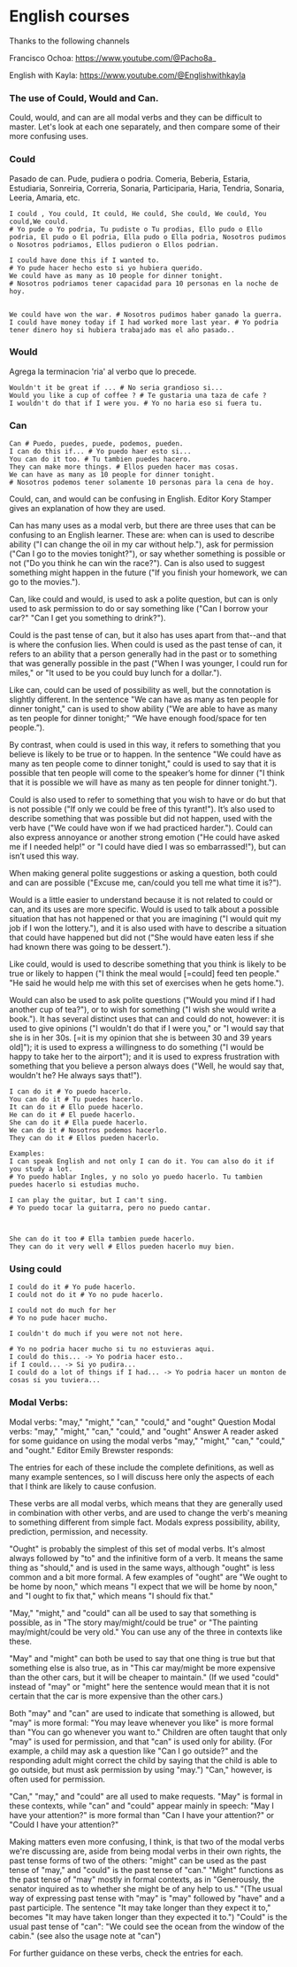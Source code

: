 # English courses

Thanks to the following channels

Francisco Ochoa: https://www.youtube.com/@Pacho8a_

English with Kayla: https://www.youtube.com/@Englishwithkayla



### The use of Could, Would and Can.

Could, would, and can are all modal verbs and they can be difficult to master. Let's look at each one separately, and then compare some of their more confusing uses.

### Could
Pasado de can. Pude, pudiera o podria. Comeria, Beberia, Estaria, Estudiaria, Sonreiria, Correria, Sonaria, Participaria, Haria, Tendria, Sonaria, Leeria, Amaria,  etc.
```
I could , You could, It could, He could, She could, We could, You could,We could.
# Yo pude o Yo podria, Tu pudiste o Tu prodias, Ello pudo o Ello podria, El pudo o El podria, Ella pudo o Ella podria, Nosotros pudimos o Nosotros podriamos, Ellos pudieron o Ellos podrian.

I could have done this if I wanted to. 
# Yo pude hacer hecho esto si yo hubiera querido.
We could have as many as 10 people for dinner tonight. 
# Nosotros podriamos tener capacidad para 10 personas en la noche de hoy.


We could have won the war. # Nosotros pudimos haber ganado la guerra.
I could have money today if I had worked more last year. # Yo podria tener dinero hoy si hubiera trabajado mas el año pasado..
```

### Would
Agrega la terminacion 'ria' al verbo que lo precede.

```
Wouldn't it be great if ... # No seria grandioso si...
Would you like a cup of coffee ? # Te gustaria una taza de cafe ?
I wouldn't do that if I were you. # Yo no haria eso si fuera tu.
```

### Can

```
Can # Puedo, puedes, puede, podemos, pueden.
I can do this if... # Yo puedo haer esto si...
You can do it too. # Tu tambien puedes hacero.
They can make more things. # Ellos pueden hacer mas cosas.
We can have as many as 10 people for dinner tonight.
# Nosotros podemos tener solamente 10 personas para la cena de hoy. 
```

Could, can, and would can be confusing in English. Editor Kory Stamper gives an explanation of how they are used.

Can has many uses as a modal verb, but there are three uses that can be confusing to an English learner. These are: when can is used to describe ability ("I can change the oil in my car without help."), ask for permission ("Can I go to the movies tonight?"), or say whether something is possible or not ("Do you think he can win the race?"). Can is also used to suggest something might happen in the future ("If you finish your homework, we can go to the movies.").

Can, like could and would, is used to ask a polite question, but can is only used to ask permission to do or say something like ("Can I borrow your car?" "Can I get you something to drink?").

Could is the past tense of can, but it also has uses apart from that--and that is where the confusion lies. When could is used as the past tense of can, it refers to an ability that a person generally had in the past or to something that was generally possible in the past ("When I was younger, I could run for miles," or "It used to be you could buy lunch for a dollar.").

Like can, could can be used of possibility as well, but the connotation is slightly different. In the sentence "We can have as many as ten people for dinner tonight," can is used to show ability ("We are able to have as many as ten people for dinner tonight;" “We have enough food/space for ten people.”).

By contrast, when could is used in this way, it refers to something that you believe is likely to be true or to happen. In the sentence "We could have as many as ten people come to dinner tonight," could is used to say that it is possible that ten people will come to the speaker’s home for dinner ("I think that it is possible we will have as many as ten people for dinner tonight.").

Could is also used to refer to something that you wish to have or do but that is not possible ("If only we could be free of this tyrant!"). It’s also used to describe something that was possible but did not happen, used with the verb have ("We could have won if we had practiced harder."). Could can also express annoyance or another strong emotion ("He could have asked me if I needed help!" or "I could have died I was so embarrassed!"), but can isn’t used this way.

When making general polite suggestions or asking a question, both could and can are possible ("Excuse me, can/could you tell me what time it is?").

Would is a little easier to understand because it is not related to could or can, and its uses are more specific. Would is used to talk about a possible situation that has not happened or that you are imagining ("I would quit my job if I won the lottery."), and it is also used with have to describe a situation that could have happened but did not ("She would have eaten less if she had known there was going to be dessert.").

Like could, would is used to describe something that you think is likely to be true or likely to happen ("I think the meal would [=could] feed ten people." "He said he would help me with this set of exercises when he gets home.").

Would can also be used to ask polite questions ("Would you mind if I had another cup of tea?"), or to wish for something ("I wish she would write a book."). It has several distinct uses that can and could do not, however: it is used to give opinions ("I wouldn't do that if I were you," or "I would say that she is in her 30s. [=it is my opinion that she is between 30 and 39 years old]"); it is used to express a willingness to do something ("I would be happy to take her to the airport"); and it is used to express frustration with something that you believe a person always does ("Well, he would say that, wouldn't he?  He always says that!"). 

```
I can do it # Yo puedo hacerlo.
You can do it # Tu puedes hacerlo.
It can do it # Ello puede hacerlo.
He can do it # El puede hacerlo.
She can do it # Ella puede hacerlo.
We can do it # Nosotros podemos hacerlo.
They can do it # Ellos pueden hacerlo.

Examples: 
I can speak English and not only I can do it. You can also do it if you study a lot. 
# Yo puedo hablar Ingles, y no solo yo puedo hacerlo. Tu tambien puedes hacerlo si estudias mucho.

I can play the guitar, but I can't sing. 
# Yo puedo tocar la guitarra, pero no puedo cantar.



She can do it too # Ella tambien puede hacerlo.
They can do it very well # Ellos pueden hacerlo muy bien.

```

### Using could

```
I could do it # Yo pude hacerlo.
I could not do it # Yo no pude hacerlo.

I could not do much for her 
# Yo no pude hacer mucho.

I couldn't do much if you were not not here. 

# Yo no podria hacer mucho si tu no estuvieras aqui.
I could do this... -> Yo podria hacer esto..
if I could... -> Si yo pudira...
I could do a lot of things if I had... -> Yo podria hacer un monton de cosas si you tuviera...
```

### Modal Verbs:

Modal verbs: "may," "might," "can," "could," and "ought"
Question
Modal verbs: "may," "might," "can," "could," and "ought"
Answer
A reader asked for some guidance on using the modal verbs "may," "might," "can," "could," and "ought." Editor Emily Brewster responds:

The entries for each of these include the complete definitions, as well as many example sentences, so I will discuss here only the aspects of each that I think are likely to cause confusion.

These verbs are all modal verbs, which means that they are generally used in combination with other verbs, and are used to change the verb's meaning to something different from simple fact. Modals express possibility, ability, prediction, permission, and necessity.

"Ought" is probably the simplest of this set of modal verbs. It's almost always followed by "to" and the infinitive form of a verb. It means the same thing as "should," and is used in the same ways, although "ought" is less common and a bit more formal. A few examples of "ought" are "We ought to be home by noon," which means "I expect that we will be home by noon," and "I ought to fix that," which means "I should fix that."

"May," "might," and "could" can all be used to say that something is possible, as in "The story may/might/could be true" or "The painting may/might/could be very old." You can use any of the three in contexts like these.

"May" and "might" can both be used to say that one thing is true but that something else is also true, as in "This car may/might be more expensive than the other cars, but it will be cheaper to maintain." (If we used "could" instead of "may" or "might" here the sentence would mean that it is not certain that the car is more expensive than the other cars.)

Both "may" and "can" are used to indicate that something is allowed, but "may" is more formal: "You may leave whenever you like" is more formal than "You can go whenever you want to." Children are often taught that only "may" is used for permission, and that "can" is used only for ability. (For example, a child may ask a question like "Can I go outside?" and the responding adult might correct the child by saying that the child is able to go outside, but must ask permission by using "may.") "Can," however, is often used for permission.

"Can," "may," and "could" are all used to make requests. "May" is formal in these contexts, while "can" and "could" appear mainly in speech: "May I have your attention?" is more formal than "Can I have your attention?" or "Could I have your attention?"

Making matters even more confusing, I think, is that two of the modal verbs we're discussing are, aside from being modal verbs in their own rights, the past tense forms of two of the others: "might" can be used as the past tense of "may," and "could" is the past tense of "can." "Might" functions as the past tense of "may" mostly in formal contexts, as in "Generously, the senator inquired as to whether she might be of any help to us." "(The usual way of expressing past tense with "may" is "may" followed by "have" and a past participle. The sentence "It may take longer than they expect it to," becomes "It may have taken longer than they expected it to.") "Could" is the usual past tense of "can": "We could see the ocean from the window of the cabin." (see also the usage note at "can")

For further guidance on these verbs, check the entries for each.
